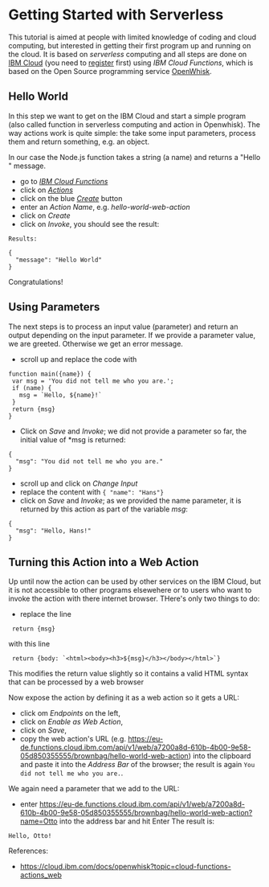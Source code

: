 # Getting Started with Serverless

This tutorial is aimed at people with limited knowledge of coding and cloud computing, but interested in getting their first program up and running on the cloud. It is based on *serverless* computing and all steps are done on [IBM Cloud](https://cloud.ibm.com/) (you need to [register](https://cloud.ibm.com/registration) first) using *IBM Cloud Functions*, which is based on the Open Source programming service [OpenWhisk](https://github.com/apache/openwhisk).

## Hello World
In this step we want to get on the IBM Cloud and start a simple program (also called function in serverless computing and action in Openwhisk). The way actions work is quite simple: the take some input parameters, process them and return something, e.g. an object. 

In our case the Node.js function takes a string (a name) and returns a "Hello <name>" message.

- go to *[IBM Cloud Functions](https://cloud.ibm.com/functions/)*
- click on *[Actions](https://cloud.ibm.com/functions/actions)*
- click on the blue *[Create](https://cloud.ibm.com/functions/create/action)* button
- enter an *Action Name*, e.g. *hello-world-web-action*
- click on *Create*
- click on *Invoke*, you should see the result:
~~~~
Results:

{
  "message": "Hello World"
}	
~~~~

Congratulations!

## Using Parameters
The next steps is to process an input value (parameter) and return an output depending on the input parameter. If we provide a parameter value, we are greeted. Otherwise we get an error message.

- scroll up and replace the code with
~~~~
function main({name}) {
 var msg = 'You did not tell me who you are.';
 if (name) {
   msg = `Hello, ${name}!`
 }
 return {msg}
}
~~~~
- Click on *Save* and *Invoke*; we did not provide a parameter so far, the initial value of *msg is returned:
~~~~
{
  "msg": "You did not tell me who you are."
}
~~~~
- scroll up and click on *Change Input*
- replace the content with `{ "name": "Hans"}`
- click on *Save* and *Invoke*; as we provided the name parameter, it is returned by this action as part of the variable *msg*:
~~~~
{
  "msg": "Hello, Hans!"
}
~~~~

## Turning this Action into a Web Action
Up until now the action can be used by other services on the IBM Cloud, but it is not accessible to other programs elsewehere or to users who want to invoke the action with there internet browser. THere's only two things to do:
- replace the line
~~~~
 return {msg}
~~~~
with this line
~~~~
 return {body: `<html><body><h3>${msg}</h3></body></html>`}
~~~~
This modifies the return value slightly so it contains a valid HTML syntax that can be processed by a web browser

Now expose the action by defining it as a web action so it gets a URL:
- click om *Endpoints* on the left,
- click on *Enable as Web Action*,
- click on *Save*,
- copy the web action's URL (e.g. https://eu-de.functions.cloud.ibm.com/api/v1/web/a7200a8d-610b-4b00-9e58-05d850355555/brownbag/hello-world-web-action) into the clipboard and paste it into the *Address Bar* of the browser; the result is again `You did not tell me who you are.`.

We again need a parameter that we add to the URL:
- enter  https://eu-de.functions.cloud.ibm.com/api/v1/web/a7200a8d-610b-4b00-9e58-05d850355555/brownbag/hello-world-web-action?name=Otto into the address bar and hit Enter
The result is:
~~~~
Hello, Otto!
~~~~


References:
- https://cloud.ibm.com/docs/openwhisk?topic=cloud-functions-actions_web
